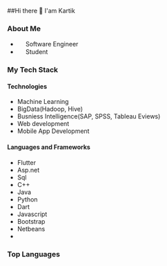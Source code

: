 ##Hi there 👋 I'am Kartik

### About Me
-  <img src="https://user-images.githubusercontent.com/48849171/109908732-ca0cb300-7cca-11eb-85a2-a034309c069d.png" data-canonical-src="https://gyazo.com/eb5c5741b6a9a16c692170a41a49c858.png" width="15" height="15" /> Software Engineer
- <img src="https://user-images.githubusercontent.com/48849171/109909572-566ba580-7ccc-11eb-8986-3573fccc0ae7.png" data-canonical-src="https://gyazo.com/eb5c5741b6a9a16c692170a41a49c858.png" width="15" height="15" /> Student 

### My Tech Stack

#### Technologies ####

- Machine Learning
- BigData(Hadoop, Hive)
- Busniess Intelligence(SAP, SPSS, Tableau Eviews)
- Web development
- Mobile App Development

#### Languages and Frameworks ####

- Flutter
- Asp.net
- Sql
- C++
- Java
- Python
- Dart
- Javascript
- Bootstrap
- Netbeans
- 
### Top Languages ###




